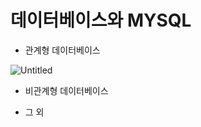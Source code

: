 # 데이터베이스와 MYSQL

- 관계형 데이터베이스

![Untitled](https://s3-us-west-2.amazonaws.com/secure.notion-static.com/bff70ab2-57a8-4dff-903b-db260ead1452/Untitled.png)

- 비관계형 데이터베이스

- 그 외
